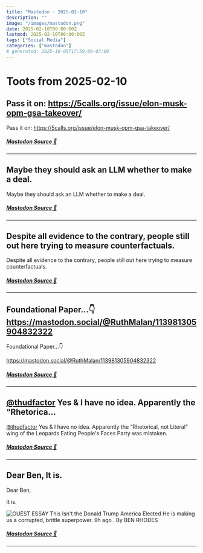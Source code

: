 ```yaml
---
title: "Mastodon - 2025-02-10"
description: ""
image: "/images/mastodon.png"
date: 2025-02-10T00:00:00Z
lastmod: 2025-02-10T00:00:00Z
tags: ["Social Media"]
categories: ["mastodon"]
# generated: 2025-10-05T17:59:09-07:00
---
```


# Toots from 2025-02-10

## Pass it on: <https://5calls.org/issue/elon-musk-opm-gsa-takeover/>

Pass it on: <https://5calls.org/issue/elon-musk-opm-gsa-takeover/>

##### [Mastodon Source 🐘](https://hachyderm.io/@mweagle/113982213995052198)

---

## Maybe they should ask an LLM whether to make a deal.

Maybe they should ask an LLM whether to make a deal.

##### [Mastodon Source 🐘](https://hachyderm.io/@mweagle/113981938239157533)

---

## Despite all evidence to the contrary, people still out here trying to measure counterfactuals.

Despite all evidence to the contrary, people still out here trying to measure counterfactuals.

##### [Mastodon Source 🐘](https://hachyderm.io/@mweagle/113981550035148620)

---

## Foundational Paper…👇  <https://mastodon.social/@RuthMalan/113981305904832322>

Foundational Paper…👇

<https://mastodon.social/@RuthMalan/113981305904832322>

##### [Mastodon Source 🐘](https://hachyderm.io/@mweagle/113981405861448904)

---

## [@thudfactor](https://hachyderm.io/@thudfactor) Yes & I have no idea. Apparently the “Rhetorica...

[@thudfactor](https://hachyderm.io/@thudfactor) Yes & I have no idea. Apparently the “Rhetorical, not Literal" wing of the Leopards Eating People's Faces Party was mistaken.

##### [Mastodon Source 🐘](https://hachyderm.io/@mweagle/113977230456057144)

---

## Dear Ben,  It is.

Dear Ben,

It is.

![GUEST ESSAY
This Isn't the Donald Trump America
Elected
He is making us a corrupted, brittle superpower.
9h ago . By BEN RHODES](/mastodon/media/3da648750f69a988.png)

##### [Mastodon Source 🐘](https://hachyderm.io/@mweagle/113977078422792197)

---

